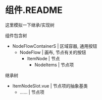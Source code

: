 # 组件.README

这里模拟一下继承/实现树

组件包含树

- NodeFlowContainerS      | 区域容器, 通用按钮
  - NodeFlow              | 画布, 节点有关的按钮
    - ItemNode            | 节点
      - NodeItems         | 节点项

继承树

- ItemNodeSlot.vue  | 节点项的抽象基类
  - ……              | 节点项
